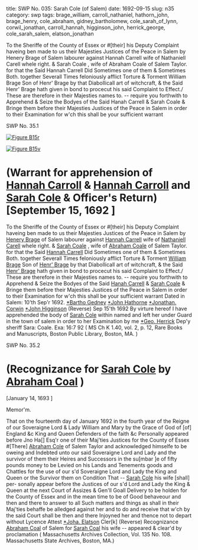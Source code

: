 title: SWP No. 035: Sarah Cole (of Salem)
date: 1692-09-15
slug: n35
category: swp
tags: brage_william, carroll_nathaniel, hathorn_john, brage_henry, cole_abraham, gidney_bartholomew, cole_sarah_of_lynn, corwil_jonathan, carroll_hannah, higginson_john, herrick_george, cole_sarah_salem, elatson_jonathan




To the Sheriffe of the County of Essex or #[their] his Deputy Complaint haveing ben made to us their Majesties Justices of the Peace in Salem by Henery Brage of Salem labourer against Hannah Carrell wife of Nathaniell Carell whele right. & Sarah Coale , wife of Abraham Coale of Salem Taylor. for that the Said Hannah Carrell Did Sometimes one of them & Sometimes Both. together Severall Times feloniously afflict Torture & Torment William Brage Son of Henr' Brage by that Diabollicall art of witchcraft, & the Said Henr' Brage hath given in bond to procecut his said Complaint to Effect./ These are therefore in their Majesties names to. -- require you forthwith to Apprehend & Seize the Bodyes of the Said Hanah Carrell & Sarah Coale & Bringe them before their Majesties Justices of the Peace in Salem in order to their Examination for w'ch this shall be your sufficient warrant

<div markdown class="doc" id="n35.1">

<div class="doc_id">SWP No. 35.1</div>


<span markdown class="figure">[![Figure B15r](archives/BPL/gifs/B15A.gif)](archives/BPL/LARGE/B15A.jpg)</span>

<span markdown class="figure">[![Figure B15v](archives/BPL/gifs/B15B.gif)](archives/BPL/LARGE/B15B.jpg)</span>

# (Warrant for apprehension of [Hannah Carroll](/tag/carroll_hannah.html) & [Hannah Carroll](/tag/carroll_hannah.html) and [Sarah Cole](/tag/cole_sarah_salem.html) & Officer's Return) [September 15, 1692 ] 

To the Sheriffe of the County of Essex or #[their] his Deputy Complaint  haveing ben made to us their Majesties Justices of the Peace in Salem  by [Henery Brage](/tag/brage_henry.html) of Salem labourer against [Hannah Carrell](/tag/carroll_hannah.html) wife of  [Nathaniell Carell](/tag/carroll_nathaniel.html) whele right. & [Sarah Coale](/tag/cole_sarah_of_lynn.html) , wife of [Abraham Coale](/tag/cole_abraham.html)  of Salem Taylor. for that the Said [Hannah Carrell](/tag/carroll_hannah.html) Did Sometimes  one of them & Sometimes Both. together Severall Times feloniously  afflict Torture & Torment [William Brage](/tag/brage_william.html) Son of [Henr' Brage](/tag/brage_henry.html) by that  Diabollicall art of witchcraft, & the Said [Henr' Brage](/tag/brage_henry.html) hath given in  bond to procecut his said Complaint to Effect./ These are therefore  in their Majesties names to. -- require you forthwith to Apprehend  & Seize the Bodyes of the Said [Hanah Carrell](/tag/carroll_hannah.html) & [Sarah Coale](/tag/cole_sarah_of_lynn.html) & Bringe  them before their Majesties Justices of the Peace in Salem in order  to their Examination for w'ch this shall be your sufficient warrant
Dated in Salem:  10'th Sep'r 1692.   [*Bartho Gedney](/tag/gidney_bartholomew.html)  [*John Hathorne](/tag/hathorn_john.html)  [*Jonathan. Corwin](/tag/corwil_jonathan.html)  [*John Higginson](/tag/higginson_john.html) (Reverse)  Sep 15'th 1692 By virture hereof I have apprehended the body of [Sarah Cole](/tag/cole_sarah_salem.html) within  named and left her under Guard in the town of salem in order to  her Examination by me [*Geo. Herrick](/tag/herrick_george.html) Dep'y sheriff Sara: Coale. Exa: 16:7 92 ( MS Ch K 1.40, vol. 2, p. 12, Rare Books and Manuscripts, Boston Public Library, Boston, MA. )

</div>



<div markdown class="doc" id="n35.2">

<div class="doc_id">SWP No. 35.2</div>


# (Recognizance for [Sarah Cole](/tag/cole_sarah_salem.html) by [Abraham Coal](/tag/cole_abraham.html) )

[January 14, 1693 ]

Memor'm. 

That on the fourteenth day of January 1692 in the fourth year  of the Reigne of our Soveraigne Lord & Lady William and Mary  by the Grace of God of [of] England &c King and Queen Defenders  of the faith &c Personally appeared before Jno Ha[] Esq'r one  of their Maj'ties Justices for the County of Essex #[There] [Abraham Cole](/tag/cole_abraham.html) of Salem Taylor and acknowledged himselfe to be oweing and  Indebted unto our said Soveraigne Lord and Lady and the survivor of  them their Heires and Successors in the su[mbar ]e of fifty pounds money  to be Levied on his Lands and Tenements goods and Chattles for the  use of our s'd Soveraigne Lord and Lady the King and Queen or the  Survivor them on Condition That -- [Sarah Cole](/tag/cole_sarah_salem.html) his wife [shall] per-  sonally appear before the Justices of our s'd Lord and Lady the King  & Queen at the next Court of Assizes & Gen'll Goall Delivery to be  holden for the County of Essex and in the mean time to be of Good  behaveour and then and there to answer to all Such matters and  things as shall in their Maj'ties behaffe be alledged against her and to  do and receive that w'ch by the said Court shall be then and there  Injoyned her and thence not to depart without Lycence
Attest  [*Joha. Elatson](/tag/elatson_jonathan.html) Cler[k] (Reverse)  Recognizance [Abraham Coal](/tag/cole_abraham.html) of Salem for [Sarah Coal](/tag/cole_sarah_salem.html) his wife --  appeared & clear'd by proclamation ( Massachusetts Archives Collection, Vol. 135 No. 108. Massachusetts State Archives, Boston, MA.)

</div>

